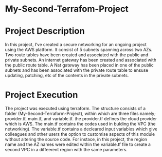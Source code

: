 # My-Second-Terrafom-Project
# Project Description
In this project, I've created a secure networking for an ongoing project using the AWS platform.
It consist of 5 subnets spanning across two AZs.
Two route tables have been created and associated with the public and private subnets.
An internet gateway has been created and associated with the public route table.
A Nat gateway has been placed in one of the public subnets and has been associated with the private route table to ensuse updating, patching, etc of the contents in the private subnets.

# Project Execution
The project was executed using terraform.
The structure consists of a folder (My-Second-Terraform-Project), within which are three files namely; provider.tf, main.tf, and variable.tf.
the provider.tf defines the cloud provider which is AWS.
The main.tf contains the codes used in bulding the VPC (the networking).
The variable.tf contains a decleared input variables which give colleagues and other users the option to customise aspects of this module without altering the source code.
For instace, in this project, the region name and the AZ names were edited within the variable.tf file to create a second VPC in a diffeerent region with the same parameters. 
